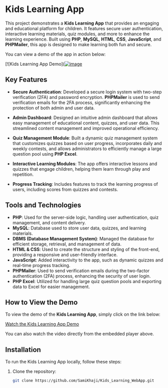 # Kids Learning App

This project demonstrates a **Kids Learning App** that provides an engaging and educational platform for children. It features secure user authentication, interactive learning materials, quiz modules, and more to enhance the learning experience. Built using **PHP**, **MySQL**, **HTML**, **CSS**, **JavaScript**, and **PHPMailer**, this app is designed to make learning both fun and secure.

You can view a demo of the app in action below:

[![Kids Learning App Demo]([![image](https://github.com/user-attachments/assets/28b19ba4-9a14-4c4c-82c3-5fc785c053c6)
](https://www.dropbox.com/scl/fi/7hzyput3i3oe8207xqhib/Kids_Learning_App_Demo-Made-with-Clipchamp_1735755338412.mp4?rlkey=8yvedijmpieuwuxdyij9ubqom&st=58b7ci6i&dl=0)

## Key Features

- **Secure Authentication**: Developed a secure login system with two-step verification (2FA) and password encryption. **PHPMailer** is used to send verification emails for the 2FA process, significantly enhancing the protection of both admin and user data.
  
- **Admin Dashboard**: Designed an intuitive admin dashboard that allows easy management of educational content, quizzes, and user data. This streamlined content management and improved operational efficiency.
  
- **Quiz Management Module**: Built a dynamic quiz management system that customizes quizzes based on user progress, incorporates daily and weekly contests, and allows administrators to efficiently manage a large question pool using **PHP Excel**.
  
- **Interactive Learning Modules**: The app offers interactive lessons and quizzes that engage children, helping them learn through play and repetition.
  
- **Progress Tracking**: Includes features to track the learning progress of users, including scores from quizzes and contests.

## Tools and Technologies

- **PHP**: Used for the server-side logic, handling user authentication, quiz management, and content delivery.
- **MySQL**: Database used to store user data, quizzes, and learning materials.
- **DBMS (Database Management System)**: Managed the database for efficient storage, retrieval, and management of data.
- **HTML & CSS**: Used to create the structure and styling of the front-end, providing a responsive and user-friendly interface.
- **JavaScript**: Added interactivity to the app, such as dynamic quizzes and real-time progress tracking.
- **PHPMailer**: Used to send verification emails during the two-factor authentication (2FA) process, enhancing the security of user login.
- **PHP Excel**: Utilized for handling large quiz question pools and exporting data to Excel for easier management.

## How to View the Demo

To view the demo of the **Kids Learning App**, simply click on the link below:

[Watch the Kids Learning App Demo](https://www.dropbox.com/scl/fi/7hzyput3i3oe8207xqhib/Kids_Learning_App_Demo-Made-with-Clipchamp_1735755338412.mp4?rlkey=8yvedijmpieuwuxdyij9ubqom&st=58b7ci6i&dl=0)

You can also watch the video directly from the embedded player above.

## Installation

To run the Kids Learning App locally, follow these steps:

1. Clone the repository:
   ```bash
   git clone https://github.com/SamiKhaji/Kids_Learning_WebApp.git
